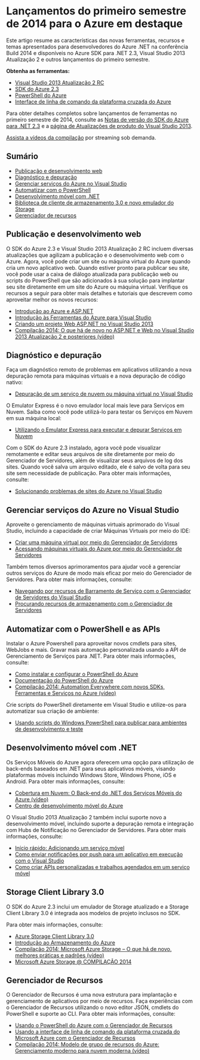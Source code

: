 <properties pageTitle="Azure Spring 2014 release highlights - .NET Dev Center" metaKeywords="azure .net sdk 2.3" description="Learn about the new tools and features available for Azure .NET developers." documentationCenter=".NET" title="Azure Spring 2014 release highlights" authors="mollybos" solutions="" manager="carolz" editor="mollybos" />

<tags ms.service="multiple" ms.workload="multiple" ms.tgt_pltfrm="na" ms.devlang="dotnet" ms.topic="article" ms.date="01/01/1900" ms.author="mollybos"></tags>

# Lançamentos do primeiro semestre de 2014 para o Azure em destaque

Este artigo resume as características das novas ferramentas, recursos e temas apresentados para desenvolvedores do Azure .NET na conferência Build 2014 e disponíveis no Azure SDK para .NET 2.3, Visual Studio 2013 Atualização 2 e outros lançamentos do primeiro semestre.

**Obtenha as ferramentas:**

-   [Visual Studio 2013 Atualização 2 RC][Visual Studio 2013 Atualização 2 RC]
-   [SDK do Azure 2.3][SDK do Azure 2.3]
-   [PowerShell do Azure][PowerShell do Azure]
-   [Interface de linha de comando da plataforma cruzada do Azure][Interface de linha de comando da plataforma cruzada do Azure]

Para obter detalhes completos sobre lançamentos de ferramentas no primeiro semestre de 2014, consulte as [Notas de versão do SDK do Azure para .NET 2.3][Notas de versão do SDK do Azure para .NET 2.3] e a [página de Atualizações de produto do Visual Studio 2013][página de Atualizações de produto do Visual Studio 2013].

[Assista a vídeos da compilação][Assista a vídeos da compilação] por streaming sob demanda.

## Sumário

-   [Publicação e desenvolvimento web][Publicação e desenvolvimento web]
-   [Diagnóstico e depuração][Diagnóstico e depuração]
-   [Gerenciar serviços do Azure no Visual Studio][Gerenciar serviços do Azure no Visual Studio]
-   [Automatizar com o PowerShell][Automatizar com o PowerShell]
-   [Desenvolvimento móvel com .NET][Desenvolvimento móvel com .NET]
-   [Biblioteca de cliente de armazenamento 3.0 e novo emulador do Storage][Biblioteca de cliente de armazenamento 3.0 e novo emulador do Storage]
-   [Gerenciador de recursos][Gerenciador de recursos]

## <span id="webdeploy"></span></a>Publicação e desenvolvimento web

O SDK do Azure 2.3 e Visual Studio 2013 Atualização 2 RC incluem diversas atualizações que agilizam a publicação e o desenvolvimento web com o Azure. Agora, você pode criar um site ou máquina virtual do Azure quando cria um novo aplicativo web. Quando estiver pronto para publicar seu site, você pode usar a caixa de diálogo atualizada para publicação web ou scripts do PowerShell que são adicionados à sua solução para implantar seu site diretamente em um site do Azure ou máquina virtual. Verifique os recursos a seguir para obter mais detalhes e tutoriais que descrevem como aproveitar melhor os novos recursos:

-   [Introdução ao Azure e ASP.NET][Introdução ao Azure e ASP.NET]
-   [Introdução às Ferramentas do Azure para Visual Studio][Introdução às Ferramentas do Azure para Visual Studio]
-   [Criando um projeto Web ASP.NET no Visual Studio 2013][Criando um projeto Web ASP.NET no Visual Studio 2013]
-   [Compilação 2014: O que há de novo no ASP.NET e Web no Visual Studio 2013 Atualização 2 e posteriores (vídeo)][Compilação 2014: O que há de novo no ASP.NET e Web no Visual Studio 2013 Atualização 2 e posteriores (vídeo)]

## <span id="diagnostics"></span></a>Diagnóstico e depuração

Faça um diagnóstico remoto de problemas em aplicativos utilizando a nova depuração remota para máquinas virtuais e a nova depuração de código nativo:

-   [Depuração de um serviço de nuvem ou máquina virtual no Visual Studio][Depuração de um serviço de nuvem ou máquina virtual no Visual Studio]

O Emulator Express é o novo emulador local mais leve para Serviços em Nuvem. Saiba como você pode utilizá-lo para testar os Serviços em Nuvem em sua máquina local:

-   [Utilizando o Emulator Express para executar e depurar Serviços em Nuvem][Utilizando o Emulator Express para executar e depurar Serviços em Nuvem]

Com o SDK do Azure 2.3 instalado, agora você pode visualizar remotamente e editar seus arquivos de site diretamente por meio do Gerenciador de Servidores, além de visualizar seus arquivos de log dos sites. Quando você salva um arquivo editado, ele é salvo de volta para seu site sem necessidade de publicação. Para obter mais informações, consulte:

-   [Solucionando problemas de sites do Azure no Visual Studio][Solucionando problemas de sites do Azure no Visual Studio]

## <span id="service-management"></span></a>Gerenciar serviços do Azure no Visual Studio

Aproveite o gerenciamento de máquinas virtuais aprimorado do Visual Studio, incluindo a capacidade de criar Máquinas Virtuais por meio do IDE:

-   [Criar uma máquina virtual por meio do Gerenciador de Servidores][Criar uma máquina virtual por meio do Gerenciador de Servidores]
-   [Acessando máquinas virtuais do Azure por meio do Gerenciador de Servidores][Acessando máquinas virtuais do Azure por meio do Gerenciador de Servidores]

Também temos diversos aprimoramentos para ajudar você a gerenciar outros serviços do Azure de modo mais eficaz por meio do Gerenciador de Servidores. Para obter mais informações, consulte:

-   [Navegando por recursos de Barramento de Serviço com o Gerenciador de Servidores do Visual Studio][Navegando por recursos de Barramento de Serviço com o Gerenciador de Servidores do Visual Studio]
-   [Procurando recursos de armazenamento com o Gerenciador de Servidores][Procurando recursos de armazenamento com o Gerenciador de Servidores]

## <span id="automation"></span></a>Automatizar com o PowerShell e as APIs

Instalar o Azure Powershell para aproveitar novos cmdlets para sites, WebJobs e mais. Gravar mais automação personalizada usando a API de Gerenciamento de Serviços para .NET. Para obter mais informações, consulte:

-   [Como instalar e configurar o PowerShell do Azure][Como instalar e configurar o PowerShell do Azure]
-   [Documentação do PowerShell do Azure][Documentação do PowerShell do Azure]
-   [Compilação 2014: Automation Everywhere com novos SDKs, Ferramentas e Serviços no Azure (vídeo)][Compilação 2014: Automation Everywhere com novos SDKs, Ferramentas e Serviços no Azure (vídeo)]

Crie scripts do PowerShell diretamente em Visual Studio e utilize-os para automatizar sua criação de ambiente:

-   [Usando scripts do Windows PowerShell para publicar para ambientes de desenvolvimento e teste][Usando scripts do Windows PowerShell para publicar para ambientes de desenvolvimento e teste]

## <span id="mobile"></span></a>Desenvolvimento móvel com .NET

Os Serviços Móveis do Azure agora oferecem uma opção para utilização de back-ends baseados em .NET para seus aplicativos móveis, visando plataformas móveis incluindo Windows Store, Windows Phone, iOS e Android. Para obter mais informações, consulte:

-   [Cobertura em Nuvem: O Back-end do .NET dos Serviços Móveis do Azure (vídeo)][Cobertura em Nuvem: O Back-end do .NET dos Serviços Móveis do Azure (vídeo)]
-   [Centro de desenvolvimento móvel do Azure][Centro de desenvolvimento móvel do Azure]

O Visual Studio 2013 Atualização 2 também inclui suporte novo a desenvolvimento móvel, incluindo suporte a depuração remota e integração com Hubs de Notificação no Gerenciador de Servidores. Para obter mais informações, consulte:

-   [Início rápido: Adicionando um serviço móvel][Início rápido: Adicionando um serviço móvel]
-   [Como enviar notificações por push para um aplicativo em execução com o Visual Studio][Como enviar notificações por push para um aplicativo em execução com o Visual Studio]
-   [Como criar APIs personalizadas e trabalhos agendados em um serviço móvel][Como criar APIs personalizadas e trabalhos agendados em um serviço móvel]

## <span id="storage"></span></a>Storage Client Library 3.0

O SDK do Azure 2.3 inclui um emulador de Storage atualizado e a Storage Client Library 3.0 é integrada aos modelos de projeto inclusos no SDK.

Para obter mais informações, consulte:

-   [Azure Storage Client Library 3.0][Azure Storage Client Library 3.0]
-   [Introdução ao Armazenamento do Azure][Introdução ao Armazenamento do Azure]
-   [Compilação 2014: Microsoft Azure Storage – O que há de novo, melhores práticas e padrões (vídeo)][Compilação 2014: Microsoft Azure Storage – O que há de novo, melhores práticas e padrões (vídeo)]
-   [Microsoft Azure Storage @ COMPILAÇÃO 2014][Microsoft Azure Storage @ COMPILAÇÃO 2014]

## <span id="arm"></span></a>Gerenciador de Recursos

O Gerenciador de Recursos é uma nova estrutura para implantação e gerenciamento de aplicativos por meio de recursos. Faça experiências com o Gerenciador de Recursos utilizando o novo editor JSON, cmdlets do PowerShell e suporte ao CLI. Para obter mais informações, consulte:

-   [Usando o PowerShell do Azure com o Gerenciador de Recursos][Usando o PowerShell do Azure com o Gerenciador de Recursos]
-   [Usando a interface de linha de comando da plataforma cruzada do Microsoft Azure com o Gerenciador de Recursos][Usando a interface de linha de comando da plataforma cruzada do Microsoft Azure com o Gerenciador de Recursos]
-   [Compilação 2014: Modelo de grupo de recursos do Azure: Gerenciamento moderno para nuvem moderna (vídeo)][Compilação 2014: Modelo de grupo de recursos do Azure: Gerenciamento moderno para nuvem moderna (vídeo)]

  [Visual Studio 2013 Atualização 2 RC]: http://aka.ms/vs2013update2rc
  [SDK do Azure 2.3]: http://www.windowsazure.com/pt-br/downloads/
  [PowerShell do Azure]: http://go.microsoft.com/?linkid=9811175
  [Interface de linha de comando da plataforma cruzada do Azure]: http://go.microsoft.com/?linkid=9828653
  [Notas de versão do SDK do Azure para .NET 2.3]: http://go.microsoft.com/fwlink/p/?LinkId=393548
  [página de Atualizações de produto do Visual Studio 2013]: http://go.microsoft.com/fwlink/?LinkId=272487
  [Assista a vídeos da compilação]: http://go.microsoft.com/fwlink/?LinkId=394377&clcid=0x409
  [Publicação e desenvolvimento web]: #webdeploy
  [Diagnóstico e depuração]: #diagnostics
  [Gerenciar serviços do Azure no Visual Studio]: #service-management
  [Automatizar com o PowerShell]: #automation
  [Desenvolvimento móvel com .NET]: #mobile
  [Biblioteca de cliente de armazenamento 3.0 e novo emulador do Storage]: #storage
  [Gerenciador de recursos]: #arm
  [Introdução ao Azure e ASP.NET]: http://azure.microsoft.com/pt-br/documentation/articles/web-sites-dotnet-get-started/
  [Introdução às Ferramentas do Azure para Visual Studio]: http://msdn.microsoft.com/pt-br/library/azure/ff687127.aspx
  [Criando um projeto Web ASP.NET no Visual Studio 2013]: http://asp.net/visual-studio/overview/2013/creating-web-projects-in-visual-studio
  [Compilação 2014: O que há de novo no ASP.NET e Web no Visual Studio 2013 Atualização 2 e posteriores (vídeo)]: http://channel9.msdn.com/Events/Build/2014/3-602
  [Depuração de um serviço de nuvem ou máquina virtual no Visual Studio]: http://msdn.microsoft.com/pt-br/library/azure/ff683670.aspx
  [Utilizando o Emulator Express para executar e depurar Serviços em Nuvem]: http://msdn.microsoft.com/pt-br/library/windowsazure/dn339018.aspx
  [Solucionando problemas de sites do Azure no Visual Studio]: http://www.windowsazure.com/pt-br/documentation/articles/web-sites-dotnet-troubleshoot-visual-studio
  [Criar uma máquina virtual por meio do Gerenciador de Servidores]: http://msdn.microsoft.com/pt-br/library/windowsazure/dn569263.aspx
  [Acessando máquinas virtuais do Azure por meio do Gerenciador de Servidores]: http://msdn.microsoft.com/pt-br/library/windowsazure/jj131259.aspx
  [Navegando por recursos de Barramento de Serviço com o Gerenciador de Servidores do Visual Studio]: http://msdn.microsoft.com/pt-br/library/windowsazure/jj149828.aspx
  [Procurando recursos de armazenamento com o Gerenciador de Servidores]: http://msdn.microsoft.com/pt-br/library/windowsazure/ff683677.aspx
  [Como instalar e configurar o PowerShell do Azure]: http://www.windowsazure.com/pt-br/documentation/articles/install-configure-powershell/
  [Documentação do PowerShell do Azure]: http://msdn.microsoft.com/pt-br/library/windowsazure/jj156055.aspx
  [Compilação 2014: Automation Everywhere com novos SDKs, Ferramentas e Serviços no Azure (vídeo)]: http://channel9.msdn.com/Events/Build/2014/3-621
  [Usando scripts do Windows PowerShell para publicar para ambientes de desenvolvimento e teste]: http://msdn.microsoft.com/pt-br/library/windowsazure/dn642480.aspx
  [Cobertura em Nuvem: O Back-end do .NET dos Serviços Móveis do Azure (vídeo)]: http://channel9.msdn.com/Shows/Cloud+Cover/Episode-137-The-Azure-Mobile-Services-NET-Backend-with-Yavor-Georgiev
  [Centro de desenvolvimento móvel do Azure]: /pt-br/develop/mobile/
  [Início rápido: Adicionando um serviço móvel]: http://msdn.microsoft.com/pt-br/library/windows/apps/xaml/dn629482.aspx
  [Como enviar notificações por push para um aplicativo em execução com o Visual Studio]: http://msdn.microsoft.com/pt-br/library/windows/apps/xaml/dn614131.aspx
  [Como criar APIs personalizadas e trabalhos agendados em um serviço móvel]: http://msdn.microsoft.com/pt-br/library/windows/apps/xaml/dn614130.aspx
  [Azure Storage Client Library 3.0]: http://go.microsoft.com/fwlink/?LinkId=394927
  [Introdução ao Armazenamento do Azure]: /pt-br/documentation/articles/storage-introduction/
  [Compilação 2014: Microsoft Azure Storage – O que há de novo, melhores práticas e padrões (vídeo)]: http://channel9.msdn.com/Events/Build/2014/3-628
  [Microsoft Azure Storage @ COMPILAÇÃO 2014]: http://blogs.msdn.com/b/windowsazurestorage/archive/2014/04/08/microsoft-azure-storage-build-2014.aspx
  [Usando o PowerShell do Azure com o Gerenciador de Recursos]: http://go.microsoft.com/fwlink/?LinkID=394767
  [Usando a interface de linha de comando da plataforma cruzada do Microsoft Azure com o Gerenciador de Recursos]: /pt-br/documentation/articles/xplat-cli-azure-resource-manager/
  [Compilação 2014: Modelo de grupo de recursos do Azure: Gerenciamento moderno para nuvem moderna (vídeo)]: http://channel9.msdn.com/Events/Build/2014/2-607
